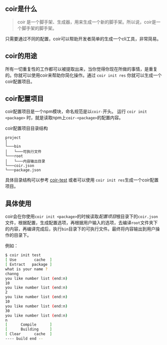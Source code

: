 ## coir是什么
> coir 是一个脚手架、生成器，用来生成一个新的脚手架。所以说，coir是一个脚手架的脚手架。

只需要通过不同的配置，coir可以帮助开发者简单的生成一个cli工具，非常简易。

## coir的用途

所有一切重复性的工作都可以被提取出来，当你觉得你现在所做的事情，是重复的。你就可以使用coir来帮助你简化操作。通过 `coir init res` 你就可以生成一个coir配置项目。

## coir配置项目
coir配置项目是一个npm模块，命名规范是以`coir-`开头。
运行 `coir init <package>` 时，就是读取npm上`coir-<package>`的配置内容。

coir配置项目目录结构
```
project
│
└───bin
│   └───可执行文件
└───root
│   └───内容输出目录
└───coir.json
└───package.json
```

具体目录结构可以参考 <a href="https://github.com/channg/coir-test">coir-test</a> 
或者可以使用 ` coir init res `生成一个coir配置项目。

## 具体使用

coir会在你使用`coir init <package>`的时候读取*配置项目*根目录下的`coir.json`文件，根据配置，生成配置选项，再根据用户输入的选项，去编译`root`文件夹下的内容，再编译完成后，执行`bin`目录下的可执行文件。最终将内容输出到用户操作的目录下。

例如：
```sh
$ coir init test
[ Use        cache  ]
[ Extract   package ]
what is your name ?
channg
you like number list (end:n)
10
you like number list (end:n)
2
you like number list (end:n)
10
you like number list (end:n)
30
you like number list (end:n)
n
[      Compile      ]
[      Building     ]
[ Clear      cache  ]
---- build end --
```
